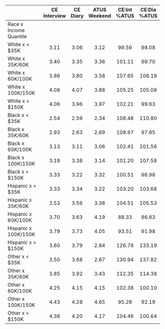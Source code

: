 
|                      | CE<br>Interview |  CE<br>Diary | ATUS<br>Weekend | CE:Int<br>%ATUS | CE:Dia<br>%ATUS |
| -------------------- | :----------: | :----------: | :----------: | :----------: | :----------: |
| Race x Income Quantile |              |              |              |              |              |
| White x     < $35K   |         3.11 |         3.06 |         3.12 |        99.59 |        98.08 |
| White x  $35K/$60K   |         3.40 |         3.35 |         3.36 |       101.11 |        99.70 |
| White x  $60K/$100K  |         3.86 |         3.80 |         3.58 |       107.65 |       106.19 |
| White x $100K/$150K  |         4.08 |         4.07 |         3.88 |       105.25 |       105.08 |
| White x     > $150K  |         4.06 |         3.96 |         3.97 |       102.21 |        99.63 |
| Black x     < $35K   |         2.54 |         2.59 |         2.34 |       108.48 |       110.80 |
| Black x  $35K/$60K   |         2.93 |         2.63 |         2.69 |       108.97 |        97.85 |
| Black x  $60K/$100K  |         3.13 |         3.11 |         3.06 |       102.41 |       101.56 |
| Black x $100K/$150K  |         3.18 |         3.38 |         3.14 |       101.20 |       107.58 |
| Black x     > $150K  |         3.33 |         3.22 |         3.32 |       100.51 |        96.98 |
| Hispanic x     < $35K |         3.33 |         3.34 |         3.22 |       103.20 |       103.68 |
| Hispanic x  $35K/$60K |         3.53 |         3.56 |         3.38 |       104.51 |       105.53 |
| Hispanic x  $60K/$100K |         3.70 |         3.63 |         4.19 |        88.33 |        86.63 |
| Hispanic x $100K/$150K |         3.79 |         3.73 |         4.05 |        93.51 |        91.98 |
| Hispanic x     > $150K |         3.60 |         3.79 |         2.84 |       126.78 |       133.19 |
| Other x     < $35K   |         3.50 |         3.68 |         2.67 |       130.94 |       137.82 |
| Other x  $35K/$60K   |         3.85 |         3.92 |         3.43 |       112.35 |       114.38 |
| Other x  $60K/$100K  |         4.25 |         4.15 |         4.15 |       102.38 |       100.10 |
| Other x $100K/$150K  |         4.43 |         4.28 |         4.65 |        95.28 |        92.19 |
| Other x     > $150K  |         4.36 |         4.20 |         4.17 |       104.46 |       100.64 |

